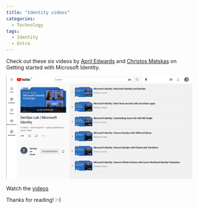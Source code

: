 ```yaml
---
title: "Identity videos"
categories:
  - Technology
tags:
  - Identity
  - Entra
---
```


Check out these six videos by [April Edwards](https://twitter.com/TheAprilEdwards) and [Christos Matskas](https://twitter.com/ChristosMatskas) on Getting started with Microsoft Identity.

![Identity videos](../assets/images/20220819-identityvideos.png)

Watch the [videos](https://www.youtube.com/playlist?list=PLNMUSSKcxKje8BpJFlbQ44Mv8VYI92s3r)

Thanks for reading! :-)
